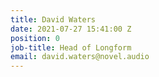 ```yaml
---
title: David Waters
date: 2021-07-27 15:41:00 Z
position: 0
job-title: Head of Longform
email: david.waters@novel.audio
---
```


